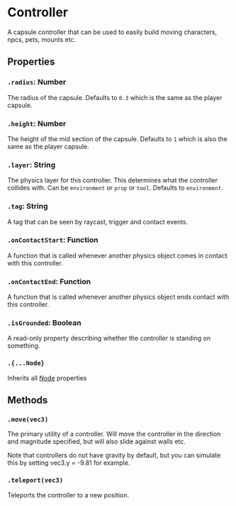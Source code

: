 # Controller

A capsule controller that can be used to easily build moving characters, npcs, pets, mounts etc.

## Properties

### `.radius`: Number

The radius of the capsule. Defaults to `0.3` which is the same as the player capsule.

### `.height`: Number

The height of the mid section of the capsule. Defaults to `1` which is also the same as the player capsule.

### `.layer`: String

The physics layer for this controller. This determines what the controller collides with. Can be `environment` or `prop` or `tool`. Defaults to `environment`.

### `.tag`: String

A tag that can be seen by raycast, trigger and contact events.

### `.onContactStart`: Function

A function that is called whenever another physics object comes in contact with this controller.

### `.onContactEnd`: Function

A function that is called whenever another physics object ends contact with this controller.

### `.isGrounded`: Boolean

A read-only property describing whether the controller is standing on something.

### `.{...Node}`

Inherits all [Node](/docs/scripting/nodes/Node.md) properties

## Methods

### `.move(vec3)`

The primary utility of a controller. Will move the controller in the direction and magnitude specified, but will also slide against walls etc.

Note that controllers do not have gravity by default, but you can simulate this by setting vec3.y = -9.81 for example.

### `.teleport(vec3)` 

Teleports the controller to a new position.




